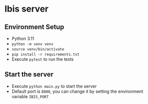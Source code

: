 # Ibis server

## Environment Setup
- Python 3.11
- `python -m venv venv`
- `source venv/bin/activate`
- `pip install -r requirements.txt`
- Execute `pytest` to run the tests

## Start the server
- Execute `python main.py` to start the server
- Default port is `8000`, you can change it by setting the environment variable `IBIS_PORT`